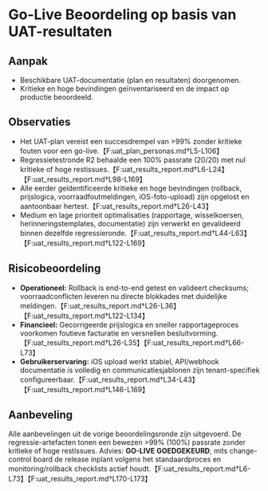# Go-Live Beoordeling op basis van UAT-resultaten

## Aanpak
- Beschikbare UAT-documentatie (plan en resultaten) doorgenomen.
- Kritieke en hoge bevindingen geïnventariseerd en de impact op productie beoordeeld.

## Observaties
- Het UAT-plan vereist een succesdrempel van >99% zonder kritieke fouten voor een go-live.【F:uat_plan_personas.md†L5-L106】
- Regressietestronde R2 behaalde een 100% passrate (20/20) met nul kritieke of hoge restissues.【F:uat_results_report.md†L6-L24】【F:uat_results_report.md†L98-L169】
- Alle eerder geïdentificeerde kritieke en hoge bevindingen (rollback, prijslogica, voorraadfoutmeldingen, iOS-foto-upload) zijn opgelost en aantoonbaar hertest.【F:uat_results_report.md†L26-L43】
- Medium en lage prioriteit optimalisaties (rapportage, wisselkoersen, herinneringstemplates, documentatie) zijn verwerkt en gevalideerd binnen dezelfde regressieronde.【F:uat_results_report.md†L44-L63】【F:uat_results_report.md†L122-L169】

## Risicobeoordeling
- **Operationeel:** Rollback is end-to-end getest en valideert checksums; voorraadconflicten leveren nu directe blokkades met duidelijke meldingen.【F:uat_results_report.md†L26-L36】【F:uat_results_report.md†L122-L134】
- **Financieel:** Gecorrigeerde prijslogica en sneller rapportageproces voorkomen foutieve facturatie en versnellen besluitvorming.【F:uat_results_report.md†L26-L35】【F:uat_results_report.md†L66-L73】
- **Gebruikerservaring:** iOS upload werkt stabiel, API/webhook documentatie is volledig en communicatiesjablonen zijn tenant-specifiek configureerbaar.【F:uat_results_report.md†L34-L43】【F:uat_results_report.md†L146-L169】

## Aanbeveling
Alle aanbevelingen uit de vorige beoordelingsronde zijn uitgevoerd. De regressie-artefacten tonen een bewezen >99% (100%) passrate zonder kritieke of hoge restissues. Advies: **GO-LIVE GOEDGEKEURD**, mits change-control board de release inplant volgens het standaardproces en monitoring/rollback checklists actief houdt.【F:uat_results_report.md†L6-L73】【F:uat_results_report.md†L170-L173】
